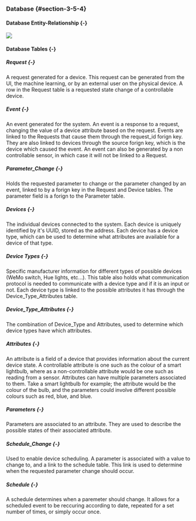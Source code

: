 ### Database {#section-3-5-4}

#### Database Entity-Relationship {-}

![](./uml/SystemER.png)

#### Database Tables {-}

##### Request {-}

A request generated for a device. This request can be generated from the UI, the machine learning, 
or by an external user on the physical device. A row in the Request table is a requested state
change of a controllable device.

##### Event {-}

An event generated for the system. An event is a response to a request, changing the value of a 
device attribute based on the request. Events are linked to the Requests that cause them through the
request_id forign key. They are also linked to devices through the source forign key, which is the
device which caused the event. An event can also be generated by a non controllable sensor, in which
case it will not be linked to a Request.

##### Parameter_Change {-}

Holds the requested parameter to change or the parameter changed by an event, linked to by a forign
key in the Request and Device tables. The parameter field is a forign to the Parameter table.

##### Devices {-}

The individual devices connected to the system. Each device is uniquely identified by it's UUID, 
stored as the address. Each device has a device type, which can be used to determine what attributes
are available for a device of that type.

##### Device Types {-}

Specific manufacturer information for different types of possible devices (WeMo switch, Hue lights,
etc...). This table also holds what communication protocol is needed to communicate with a device 
type and if it is an input or not. Each device type is linked to the possible attributes it has 
through the Device&#95;Type&#95;Attributes table.  


##### Device&#95;Type&#95;Attributes {-}

The combination of Device_Type and Attributes, used to determine which device types have which 
attributes. 

##### Attributes {-}

An attribute is a field of a device that provides information about the current device state. A 
controllable attribute is one such as the colour of a smart lightbulb, where as a non-controllable 
attribute would be one such as reading from a sensor. Attributes can have multiple parameters 
associated to them. Take a smart lightbulb for example; the attribute would be the colour of the 
bulb, and the parameters could involve different possible colours such as red, blue, and blue.

##### Parameters {-}
Parameters are associated to an attribute. They are used to describe the possible states of 
their associated attribute.

##### Schedule_Change {-}
Used to enable device scheduling. A parameter is associated with a value to change to, and a link to
the schedule table. This link is used to determine when the requested parameter change should occur.

##### Schedule {-}
A schedule determines when a paremeter should change. It allows for a scheduled event to be
reccuring according to date, repeated for a set number of times, or simply occur once. 


